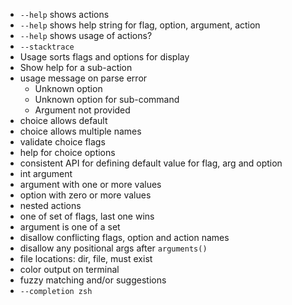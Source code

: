- `--help` shows actions
- `--help` shows help string for flag, option, argument, action 
- `--help` shows usage of actions? 
- `--stacktrace`
- Usage sorts flags and options for display
- Show help for a sub-action
- usage message on parse error
  - Unknown option
  - Unknown option for sub-command
  - Argument not provided
- choice allows default
- choice allows multiple names
- validate choice flags
- help for choice options
- consistent API for defining default value for flag, arg and option 
- int argument
- argument with one or more values
- option with zero or more values
- nested actions
- one of set of flags, last one wins
- argument is one of a set
- disallow conflicting flags, option and action names
- disallow any positional args after `arguments()`
- file locations: dir, file, must exist
- color output on terminal
- fuzzy matching and/or suggestions
- `--completion zsh`
